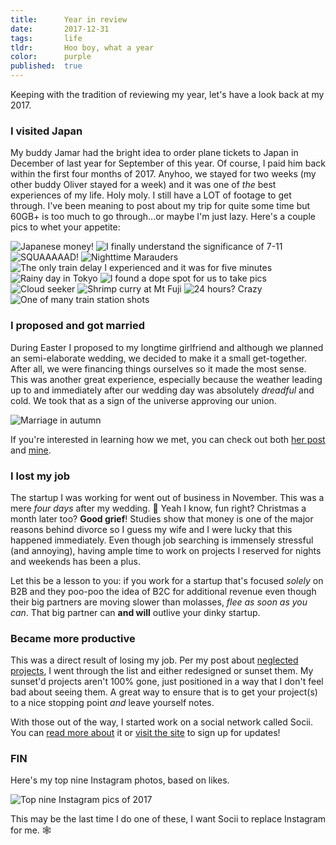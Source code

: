 ```yaml
---
title:      Year in review
date:       2017-12-31
tags:       life
tldr:       Hoo boy, what a year
color:      purple
published:  true
---
```


Keeping with the tradition of reviewing my year, let's have a look back at my 2017.



### I visited Japan
My buddy Jamar had the bright idea to order plane tickets to Japan in December of last year for September of this year. Of course, I paid him back within the first four months of 2017. Anyhoo, we stayed for two weeks (my other buddy Oliver stayed for a week) and it was one of _the_ best experiences of my life. Holy moly. I still have a LOT of footage to get through. I've been meaning to post about my trip for quite some time but 60GB+ is too much to go through...or maybe I'm just lazy. Here's a couple pics to whet your appetite:

![Japanese money!](/assets/images/2017/year-in-review-a.jpg)
![I finally understand the significance of 7-11](/assets/images/2017/year-in-review-b.jpg)
![SQUAAAAAD!](/assets/images/2017/year-in-review-c.jpg)
![Nighttime Marauders](/assets/images/2017/year-in-review-d.jpg)
![The only train delay I experienced and it was for five minutes](/assets/images/2017/year-in-review-e.jpg)
![Rainy day in Tokyo](/assets/images/2017/year-in-review-f.jpg)
![I found a dope spot for us to take pics](/assets/images/2017/year-in-review-g.jpg)
![Cloud seeker](/assets/images/2017/year-in-review-h.jpg)
![Shrimp curry at Mt Fuji](/assets/images/2017/year-in-review-i.jpg)
![24 hours? Crazy](/assets/images/2017/year-in-review-j.jpg)
![One of many train station shots](/assets/images/2017/year-in-review-k.jpg)



### I proposed and got married
During Easter I proposed to my longtime girlfriend and although we planned an semi-elaborate wedding, we decided to make it a small get-together. After all, we were financing things ourselves so it made the most sense. This was another great experience, especially because the weather leading up to and immediately after our wedding day was absolutely _dreadful_ and cold. We took that as a sign of the universe approving our union.

![Marriage in autumn](/assets/images/2017/year-in-review-l.jpg)

If you're interested in learning how we met, you can check out both [her post](http://sincerelyshantelle.com/blog/how-i-met-my-husband "How my wife met me") and [mine](/2017/how-i-met-my-wife "How I met my wife").



### I lost my job
The startup I was working for went out of business in November. This was a mere _four days_ after my wedding. 🤬 Yeah I know, fun right? Christmas a month later too? **Good grief**! Studies show that money is one of the major reasons behind divorce so I guess my wife and I were lucky that this happened immediately. Even though job searching is immensely stressful (and annoying), having ample time to work on projects I reserved for nights and weekends has been a plus.

Let this be a lesson to you: if you work for a startup that's focused _solely_ on B2B and they poo-poo the idea of B2C for additional revenue even though their big partners are moving slower than molasses, _flee as soon as you can_. That big partner can **and will** outlive your dinky startup.



### Became more productive
This was a direct result of losing my job. Per my post about [neglected projects](/2017/neglected-projects "A post about my neglected projects"), I went through the list and either redesigned or sunset them. My sunset'd projects aren't 100% gone, just positioned in a way that I don't feel bad about seeing them. A great way to ensure that is to get your project(s) to a nice stopping point _and_ leave yourself notes.

With those out of the way, I started work on a social network called Socii. You can [read more about](/2017/who-creates-social-networks "Who creates social networks?") it or [visit the site](https://socii.network "Socii, the social network") to sign up for updates!



### FIN
Here's my top nine Instagram photos, based on likes.

![Top nine Instagram pics of 2017](/assets/images/2017/year-in-review-m.jpg)

This may be the last time I do one of these, I want Socii to replace Instagram for me. 🕸
